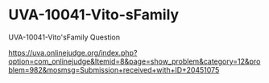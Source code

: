 # UVA-10041-Vito-sFamily
UVA-10041-Vito'sFamily
Question

https://uva.onlinejudge.org/index.php?option=com_onlinejudge&Itemid=8&page=show_problem&category=12&problem=982&mosmsg=Submission+received+with+ID+20451075
